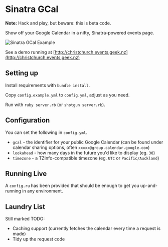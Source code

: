 Sinatra GCal
============

**Note:** Hack and play, but beware: this is beta code.

Show off your Google Calendar in a nifty, Sinatra-powered events page.

![Sinatra GCal Example](http://imgur.com/odgyR.png)

See a demo running at [http://christchurch.events.geek.nz](http://christchurch.events.geek.nz)

Setting up
----------

Install requirements with `bundle install`.

Copy `config.example.yml` to `config.yml`, adjust as you need.

Run with `ruby server.rb` (or `shotgun server.rb`).

Configuration
-------------

You can set the following in `config.yml`.

* `gcal` - the identifier for your public Google Calendar (can be found under calendar sharing options, often `xxxxx@group.calendar.google.com`)
* `lookahead` - how many days in the future you'd like to display (eg. `30`)
* `timezone` - a TZInfo-compatible timezone (eg. `UTC` or `Pacific/Auckland`)

Running Live
------------

A `config.ru` has been provided that should be enough to get you up-and-running in any environment.
    

Laundry List
------------
Still marked TODO:

* Caching support (currently fetches the calendar every time a request is made)
* Tidy up the request code
